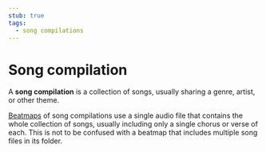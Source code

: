 ```yaml
---
stub: true
tags:
  - song compilations
---
```


# Song compilation

A **song compilation** is a collection of songs, usually sharing a genre, artist, or other theme.

[Beatmaps](/wiki/Beatmap) of song compilations use a single audio file that contains the whole collection of songs, usually including only a single chorus or verse of each. This is not to be confused with a beatmap that includes multiple song files in its folder.

<!-- TODO: add any other relevant information? popular ranked songs compilations? -->
